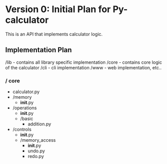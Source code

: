 # Version 0: Initial Plan for Py-calculator

This is an API that implements calculator logic.


## Implementation Plan

/lib - contains all library specific implementation
/core - contains core logic of the calculator
/cli - cli implementation
/www - web implementation, etc..


### / core

- calculator.py
- /memory
    - __init__.py
- /operations
    - __init__.py
    - /basic
        - addition.py
- /controls
    - __init__.py
    - /memory_access
        - __init__.py
        - undo.py
        - redo.py

